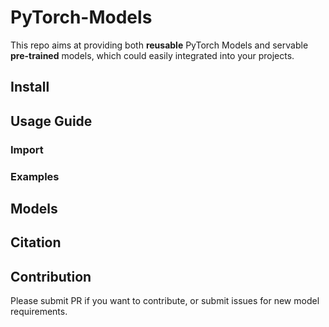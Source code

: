 # PyTorch-Models

This repo aims at providing both **reusable** PyTorch Models and servable **pre-trained** models, which could easily integrated into your projects.

## Install



## Usage Guide

### Import



### Examples



## Models



## Citation



## Contribution

Please submit PR if you want to contribute, or submit issues for new model requirements.
